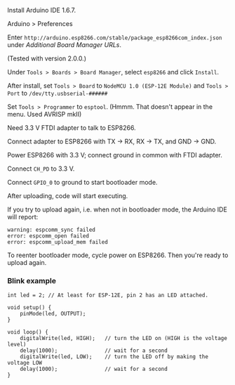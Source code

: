 Install Arduino IDE 1.6.7.

Arduino > Preferences

Enter `http://arduino.esp8266.com/stable/package_esp8266com_index.json` under *Additional Board Manager URLs*.

(Tested with version 2.0.0.)

Under `Tools > Boards > Board Manager`, select `esp8266` and click `Install`.

After install, set `Tools > Board` to `NodeMCU 1.0 (ESP-12E Module)` and `Tools > Port` to `/dev/tty.usbserial-######`

Set `Tools > Programmer` to `esptool`. (Hmmm. That doesn't appear in the menu. Used AVRISP mkII)

Need 3.3 V FTDI adapter to talk to ESP8266.

Connect adapter to ESP8266 with TX -> RX, RX -> TX, and GND -> GND.

Power ESP8266 with 3.3 V; connect ground in common with FTDI adapter.

Connect `CH_PD` to 3.3 V.

Connect `GPIO_0` to ground to start bootloader mode.

After uploading, code will start executing.

If you try to upload again, i.e. when not in bootloader mode, the Arduino IDE will report:

    warning: espcomm_sync failed
    error: espcomm_open failed
    error: espcomm_upload_mem failed

To reenter bootloader mode, cycle power on ESP8266. Then you're ready to upload again.

### Blink example ###

    int led = 2; // At least for ESP-12E, pin 2 has an LED attached.

    void setup() {                
        pinMode(led, OUTPUT);
    }

    void loop() {
        digitalWrite(led, HIGH);   // turn the LED on (HIGH is the voltage level)
        delay(1000);               // wait for a second
        digitalWrite(led, LOW);    // turn the LED off by making the voltage LOW
        delay(1000);               // wait for a second
    }
